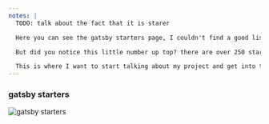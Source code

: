 ```yaml
---
notes: |
  TODO: talk about the fact that it is starer

  Here you can see the gatsby starters page, I couldn't find a good list of vuepress starters so I'm just showing gatsby. So you can go to this site, chose one you like fork it and get going.

  But did you notice this little number up top? there are over 250 starters you can chose from!!!! All of them are reasonably unique but subtly different

  This is where I want to start talking about my project and get into the meat of "JAM for humans"
---
```


### gatsby starters

![gatsby starters](/images/gatsby-starters.png)
